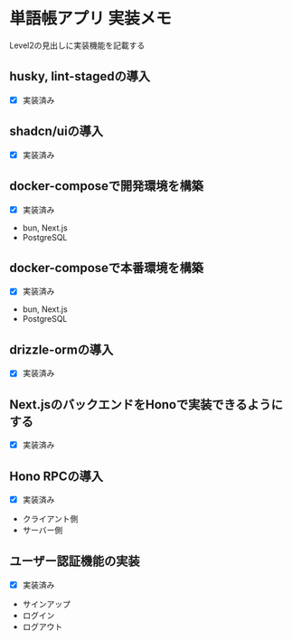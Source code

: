 # 単語帳アプリ 実装メモ

Level2の見出しに実装機能を記載する

## husky, lint-stagedの導入

- [x] 実装済み

## shadcn/uiの導入

- [x] 実装済み

## docker-composeで開発環境を構築

- [x] 実装済み

- bun, Next.js
- PostgreSQL

## docker-composeで本番環境を構築

- [x] 実装済み

- bun, Next.js
- PostgreSQL

## drizzle-ormの導入

- [x] 実装済み

## Next.jsのバックエンドをHonoで実装できるようにする

- [x] 実装済み

## Hono RPCの導入

- [x] 実装済み

- クライアント側
- サーバー側

## ユーザー認証機能の実装

- [x] 実装済み

- サインアップ
- ログイン
- ログアウト
